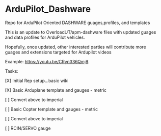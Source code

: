 # ArduPilot_Dashware
Repo for ArduPilot Oriented DASHWARE guages,profiles, and templates

This is an update to OverloadUT/apm-dashware files with updated guages and data profiles for ArduPilot vehicles.

Hopefully, once updated, other interested parties will contribute more guages and extensions targeted for Ardupilot videos

Example: https://youtu.be/CRyn336Qmj8

Tasks:

[X] Initial Rep setup...basic wiki

[X] Basic Arduplane template and gauges - metric

[ ] Convert above to imperial

[ ] Basic Copter template and gauges - metric

[ ] Convert above to imperial

[ ] RCIN/SERVO gauge

